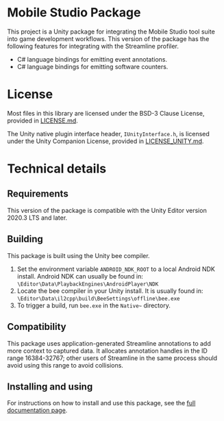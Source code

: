 Mobile Studio Package
======================

This project is a Unity package for integrating the Mobile Studio tool suite
into game development workflows. This version of the package has the following
features for integrating with the Streamline profiler.

* C# language bindings for emitting event annotations.
* C# language bindings for emitting software counters.

License
=======

Most files in this library are licensed under the BSD-3 Clause License,
provided in [LICENSE.md](LICENSE.md).

The Unity native plugin interface header, `IUnityInterface.h`, is licensed
under the Unity Companion License, provided in
[LICENSE_UNITY.md](LICENSE_UNITY.md).

Technical details
=================

Requirements
------------

This version of the package is compatible with the Unity Editor version 2020.3
LTS and later.

Building
--------

This package is built using the Unity bee compiler.

1) Set the environment variable `ANDROID_NDK_ROOT`
   to a local Android NDK install. Android NDK can usually be found in:
   `\Editor\Data\PlaybackEngines\AndroidPlayer\NDK`
2) Locate the bee compiler in your Unity install. It is usually found in:
   `\Editor\Data\il2cpp\build\BeeSettings\offline\bee.exe`
3) To trigger a build, run `bee.exe` in the `Native~` directory.

Compatibility
-------------

This package uses application-generated Streamline annotations to add more
context to captured data. It allocates annotation handles in the ID range 16384-32767; other users of Streamline in the same process should avoid using
this range to avoid collisions.

Installing and using
--------------------

For instructions on how to install and use this package, see the
[full documentation page](Documentation/Mobile-Studio.md).



